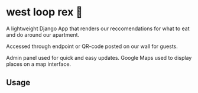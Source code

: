 # west loop rex 🦖

A lightweight Django App that renders our reccomendations for what to eat and do around our apartment. 

Accessed through endpoint or QR-code posted on our wall for guests. 

Admin panel used for quick and easy updates. Google Maps used to display places on a map interface.

## Usage


